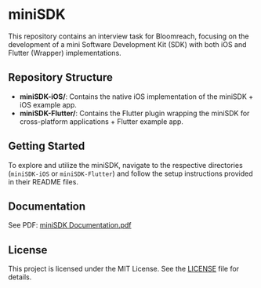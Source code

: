 # miniSDK

This repository contains an interview task for Bloomreach, focusing on the development of a mini Software Development Kit (SDK) with both iOS and Flutter (Wrapper) implementations.

## Repository Structure

- **miniSDK-iOS/**: Contains the native iOS implementation of the miniSDK + iOS example app.
- **miniSDK-Flutter/**: Contains the Flutter plugin wrapping the miniSDK for cross-platform applications + Flutter example app.

## Getting Started

To explore and utilize the miniSDK, navigate to the respective directories (`miniSDK-iOS` or `miniSDK-Flutter`) and follow the setup instructions provided in their README files.

## Documentation

See PDF:
[miniSDK Documentation.pdf](https://github.com/user-attachments/files/18559649/miniSDK.Documentation.pdf)


## License

This project is licensed under the MIT License. See the [LICENSE](LICENSE) file for details.
